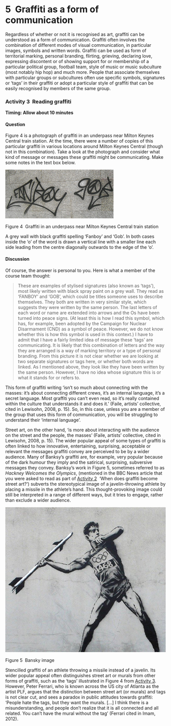 # 5  Graffiti as a form of communication


Regardless of whether or not it is recognised as art, graffiti can be understood as a form of communication.  Graffiti often involves the combination of different modes of visual communication, in particular images, symbols and written words. Graffiti can be used as form of territorial marking, personal branding, flirting, grieving, declaring love, expressing discontent or of showing support for or membership of a particular political group, football team, style of music or music subculture (most notably hip hop) and much more. People that associate themselves with particular groups or subcultures often use specific symbols, signatures or ‘tags’ in their graffiti or adopt a particular style of graffiti that can be easily recognised by members of the same group. 


### Activity 3  Reading graffiti
__Timing: Allow about 10 minutes__


#### Question

Figure 4 is a photograph of graffiti in an underpass near Milton Keynes Central train station. At the time, there were a number of copies of this particular graffiti in various locations around Milton Keynes Central (though not in this combination). Take a look at the photograph and consider what kind of message or messages these graffiti might be communicating. Make some notes in the text box below.


![figure images/y031_blk3_u02_graffiti_mk.tif](images/y031_blk3_u02_graffiti_mk.tif)


Figure 4  Graffiti in an underpass near Milton Keynes Central train station

A grey wall with black graffiti spelling ‘Fanboy’ and ‘Gob’. In both cases inside the ‘o’ of the word is drawn a vertical line with a smaller line each side leading from the centre diagonally outwards to the edge of the ‘o’.

#### Discussion

Of course, the answer is personal to you. Here is what a member of the course team thought: 

<!--Quote id=-->
>These are examples of stylised signatures (also known as ‘tags’), most likely written with black spray paint on a grey wall. They read as ‘FANBOY’ and ‘GOB’, which could be titles someone uses to describe themselves. They both are written in very similar style, which suggests they were written by the same person. The last letters of each word or name are extended into arrows and the Os have been turned into peace signs. (At least this is how I read this symbol, which has, for example, been adopted by the Campaign for Nuclear Disarmament (CND) as a symbol of peace. However, we do not know whether this is how this symbol is used in this context.) I have to admit that I have a fairly limited idea of message these ‘tags’ are communicating. It is likely that this combination of letters and the way they are arranged is a way of marking territory or a type of personal branding. From this picture it is not clear whether we are looking at two separate signatures or tags here, or whether both words are linked. As I mentioned above, they look like they have been written by the same person. However, I have no idea whose signature this is or what it stands for or refers to.




This form of graffiti writing ‘isn’t so much about connecting with the masses: it’s about connecting different crews, it’s an internal language, it’s a secret language. Most graffiti you can’t even read, so it’s really contained within the culture that understands it and does it.’ (Faile, artists’ collective, cited in Lewisohn, 2008, p. 15). So, in this case, unless you are a member of the group that uses this form of communication, you will be struggling to understand their ‘internal language’. 

Street art, on the other hand, ‘is more about interacting with the audience on the street and the people, the masses’ (Faile, artists’ collective, cited in Lewisohn, 2008, p. 15). The wider popular appeal of some types of graffiti is often linked to how innovative, entertaining, surprising, acceptable or relevant the messages graffiti convey are perceived to be by a wider audience. Many of Banksy’s graffiti are, for example, very popular because of the dark humour they imply and the satirical, surprising, subversive messages they convey. Banksy’s work in Figure 5, sometimes referred to as *Hackney Welcomes the Olympics*, (mentioned in the BBC News article that you were asked to read as part of <a xmlns:str="http://exslt.org/strings" href="">Activity 2</a>  ‘When does graffiti become street art?’) subverts the stereotypical image of a javelin-throwing athlete by placing a missile in the athlete’s hand. This thought-provoking image could still be interpreted in a range of different ways, but it tries to engage, rather than exclude a wider audience.


![figure images/y031_blk3_u02_banksy21869.tif](images/y031_blk3_u02_banksy21869.tif)


Figure 5  Bansky image

Stencilled graffiti of an athlete throwing a missile instead of a javelin.
Its wider popular appeal often distinguishes street art or murals from other forms of graffiti, such as the ‘tags’ illustrated in Figure 4 from <a xmlns:str="http://exslt.org/strings" href="">Activity 3</a>. However, Peter Ferrari, who is known across the US city of Atlanta as the artist PLF, argues that the distinction between street art (or murals) and tags is not clear cut, and sees a paradox in public attitudes towards graffiti: ‘People hate the tags, but they want the murals. […] I think there is a misunderstanding, and people don’t realize that it is all connected and all related. You can’t have the mural without the tag’ (Ferrari cited in Imam, 2012).

